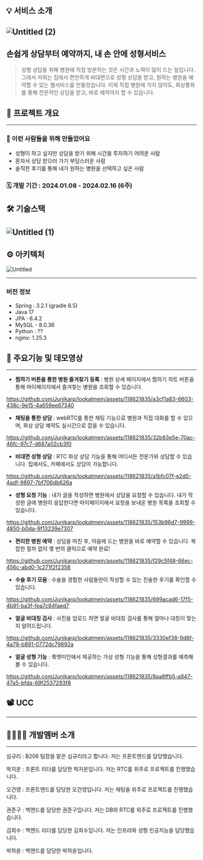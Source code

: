 
## 💡 서비스 소개
![Untitled (2)](https://github.com/Junikarp/lookatmein/assets/118621835/6d3d44a1-a785-4ff6-b967-083faa222e27)
---

## 손쉽게 상담부터 예약까지, 내 손 안에 성형서비스

> 성형 상담을 위해 병원에 직접 방문하는 것은 시간과 노력이 많이 드는 일입니다.
그래서 저희는 집에서 편안하게 비대면으로 성형 상담을 받고, 원하는 병원을 예약할 수 있는 
웹서비스를 만들었습니다.
이제 직접 병원에 가지 않아도, 화상통화를 통해 전문적인 상담을 받고, 바로 예약까지 할 수 있습니다.
> 

## 🔎 프로젝트 개요

---

### 🤔 이런 사람들을 위해 만들었어요

- 성형이 하고 싶지만 상담을 받기 위해 시간을 투자하기 어려운 사람
- 혼자서 상담 받으러 가기 부담스러운 사람
- 솔직한 후기를 통해 내가 원하는 병원을 선택하고 싶은 사람

### 🗓️ 개발 기간 : 2024.01.08 - 2024.02.16 (6주)

## 🛠️ 기술스택
![Untitled (1)](https://github.com/Junikarp/lookatmein/assets/118621835/6a51a956-5a1b-4c77-bba9-5b6b93006e87)
---


## ⚙️ 아키텍처
![Untitled](https://github.com/Junikarp/lookatmein/assets/118621835/44716b67-a708-43b9-a6b4-f991bc2534f8)

---


### 버전 정보

- Spring : 3.2.1 (gradle 8.5)
- Java 17
- JPA : 6.4.2
- MySQL - 8.0.36
- Python : ??
- nginx: 1.25.3

## 📕 주요기능 및 데모영상

---

- **찜하기 버튼을 통한 병원 즐겨찾기 등록** : 병원 상세 페이지에서 찜하기 하트 버튼을 통해 마이페이지에서 즐겨찾는 병원을 조회할 수 있습니다.
    


https://github.com/Junikarp/lookatmein/assets/118621835/a3cf1a83-6603-438c-9e15-4a659ee67340


- **채팅을 통한 상담** : webRTC를 통한 채팅 기능으로 병원과 직접 대화를 할 수 있으며, 화상 상담 예약도 실시간으로 잡을 수 있습니다.


https://github.com/Junikarp/lookatmein/assets/118621835/32b83e5e-70ac-46fc-97c7-d687a02cb3f0


    
- **비대면 성형 상담** : RTC 화상 상담 기능을 통해 어디서든 전문가와 상담할 수 있습니다. 집에서도, 카페에서도 상담이 가능합니다.
    


https://github.com/Junikarp/lookatmein/assets/118621835/a1bfc07f-e2d5-4adf-9897-7bf706db626a


    
- **성형 요청 기능** : 내가 글을 작성하면 병원에서 상담을 요청할 수 있습니다. 내가 작성한 글에 병원이 응답한다면 마이페이지에서 요청을 보내온 병원 목록을 조회할 수 있습니다.
    


https://github.com/Junikarp/lookatmein/assets/118621835/153b96d7-9999-4850-b0da-9f13239e7307


    
- **편리한 병원 예약** : 상담을 마친 후, 마음에 드는 병원을 바로 예약할 수 있습니다. 복잡한 절차 없이 몇 번의 클릭으로 예약 완료!
    


https://github.com/Junikarp/lookatmein/assets/118621835/f29c5f48-66ec-456c-abd0-1c271f2f2358


    
- **수술 후기 모음** : 수술을 경험한 사람들만이 작성할 수 있는 진솔한 후기를 확인할 수 있습니다.
    


https://github.com/Junikarp/lookatmein/assets/118621835/699acad6-17f5-4b91-ba3f-fea7c84faed7


    

- **얼굴 비대칭 검사** : 사진을 업로드 하면 얼굴 비대칭 검사를 통해 얼마나 대칭이 맞는지 알려드립니다.
    

https://github.com/Junikarp/lookatmein/assets/118621835/3330ef38-9d8f-4a79-b891-0772dc79892a


- **얼굴 성형 기능** : 룩엣미인에서 제공하는 가상 성형 기능을 통해 성형결과를 예측해 볼 수 있습니다.
    
 

https://github.com/Junikarp/lookatmein/assets/118621835/8aa8ffb5-a847-47a5-bfda-69f2537293f8


## 📽️ UCC

---

## 👨‍👩‍👧‍👧 개발멤버 소개

---

심규리 : B206 팀장을 맡은 심규리라고 합니다. 저는 프론트엔드를 담당했습니다.

박지운 : 프론트 리더를 담당한 박지운입니다. 저는 RTC를 위주로 프로젝트를 진행했습니다.

오건영 : 프론트엔드를 담당한 오건영입니다. 저는 채팅을 위주로 프로젝트를 진행했습니다.

권준구 : 백엔드를 담당한 권준구입니다. 저는 DB와 RTC를 위주로 프로젝트를 진행했습니다.

김희수 : 백엔드 리더를 담당한 김희수입니다. 저는 인프라와 성형 인공지능을 담당했습니다.

박하윤 : 백엔드를 담당한 박하윤입니다.
